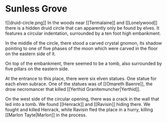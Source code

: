 # Sunless Grove
![[druid-circle.png]]
In the woods near [[Termalaine]] and [[Lonelywood]] there is a hidden druid circle that can apparently only be found by elves. It features a circular indentation, surrounded by a ten foot high embankment.

In the middle of the circle, there stood a carved crystal gnomon, its shadow pointing to one of five phases of the moon which were carved in the floor on the eastern side of it.

On top of the embankment, there seemed to be a tomb, also surrounded by five pillars on the eastern side.

At the entrance to this place, there were six elven statues. One statue for each elven subrace. One of the statues was of [[Omareth Baenre]], the drow necromancer that killed [[Yerthid Granitemuncher|Yerthid]].

On the west side of the circular opening, there was a crack in the wall that led into a tomb. We found [[Henrack]] and [[Ravisin]] hiding there. We fought and killed Henrack, while Ravisin fled the place in a hurry, killing [[Marlon Tayte|Marlon]] in the process.